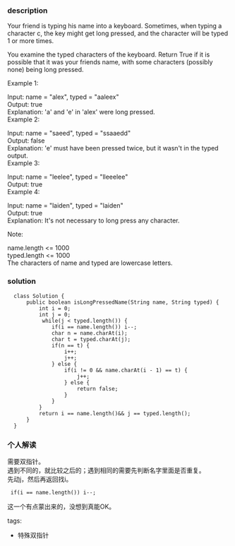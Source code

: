 ### description    
  Your friend is typing his name into a keyboard.  Sometimes, when typing a character c, the key might get long pressed, and the character will be typed 1 or more times.  
    
  You examine the typed characters of the keyboard.  Return True if it is possible that it was your friends name, with some characters (possibly none) being long pressed.  
    
     
    
  Example 1:  
    
  Input: name = "alex", typed = "aaleex"  
  Output: true  
  Explanation: 'a' and 'e' in 'alex' were long pressed.  
  Example 2:  
    
  Input: name = "saeed", typed = "ssaaedd"  
  Output: false  
  Explanation: 'e' must have been pressed twice, but it wasn't in the typed output.  
  Example 3:  
    
  Input: name = "leelee", typed = "lleeelee"  
  Output: true  
  Example 4:  
    
  Input: name = "laiden", typed = "laiden"  
  Output: true  
  Explanation: It's not necessary to long press any character.  
     
    
  Note:  
    
  name.length <= 1000  
  typed.length <= 1000  
  The characters of name and typed are lowercase letters.  
### solution    
```    
  class Solution {  
      public boolean isLongPressedName(String name, String typed) {  
          int i = 0;  
          int j = 0;  
           while(j < typed.length()) {  
              if(i == name.length()) i--;  
              char n = name.charAt(i);  
              char t = typed.charAt(j);  
              if(n == t) {  
                  i++;  
                  j++;  
              } else {  
                  if(i != 0 && name.charAt(i - 1) == t) {  
                      j++;  
                  } else {  
                      return false;  
                  }  
              }  
          }  
          return i == name.length()&& j == typed.length();  
      }  
  }  
```    
    
### 个人解读    
  需要双指针。  
  遇到不同的，就比较之后的；遇到相同的需要先判断名字里面是否重复。  
  先动j，然后再返回找i。  
    
  ```  
   if(i == name.length()) i--;  
  ```  
  这一个有点蒙出来的，没想到真能OK。  
    
tags:    
  -  特殊双指针  
